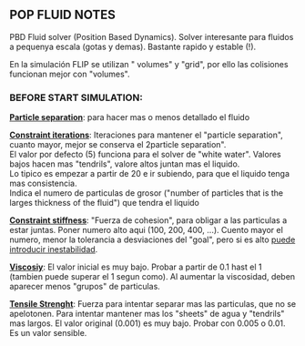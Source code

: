 ## POP FLUID NOTES

PBD Fluid solver (Position Based Dynamics). Solver interesante para fluidos a pequenya escala (gotas y demas). Bastante rapido y estable (!).

En la simulación FLIP se utilizan " volumes" y "grid", por ello las colisiones funcionan mejor con "volumes".   

### BEFORE START SIMULATION:   
<ins>**Particle separation**</ins>: para hacer mas o menos detallado el fluido   

<ins>**Constraint iterations**</ins>: Iteraciones para mantener el "particle separation", cuanto mayor, mejor se conserva el 2particle separation".   
El valor por defecto (5) funciona para el solver de "white water". Valores bajos hacen mas "tendrils", valore altos juntan mas el liquido.   
Lo tipico es empezar a partir de 20 e ir subiendo, para que el liquido tenga mas consistencia.   
Indica el numero de particulas de grosor ("number of particles that is the larges thickness of the fluid") que tendra el liquido    

<ins>**Constraint stiffness**</ins>: "Fuerza de cohesion", para obligar a las particulas a estar juntas. Poner numero alto aqui (100, 200, 400, ...). Cuento mayor el numero, menor la tolerancia a desviaciones del "goal", pero si es alto <ins>puede introducir inestabilidad</ins>.   

<ins>**Viscosiy**</ins>: El valor inicial es muy bajo. Probar a partir de 0.1 hast el 1 (tambien puede superar el 1 segun como). Al aumentar la viscosidad, deben aparecer menos "grupos" de particulas.    

<ins>**Tensile Strenght**</ins>: Fuerza para intentar separar mas las particulas, que no se apelotonen. Para intentar mantener mas los "sheets" de agua y "tendrils" mas largos. El valor original (0.001) es muy bajo. Probar con 0.005 o 0.01. Es un valor sensible.    
